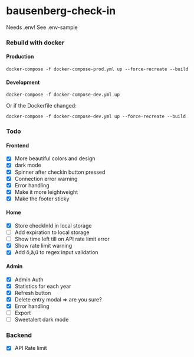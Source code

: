 # bausenberg-check-in

Needs .env! See .env-sample

### Rebuild with docker

#### Production

```
docker-compose -f docker-compose-prod.yml up --force-recreate --build
```

#### Development

```
docker-compose -f docker-compose-dev.yml up
```

Or if the Dockerfile changed:

```
docker-compose -f docker-compose-dev.yml up --force-recreate --build
```

### Todo

#### Frontend

- [x] More beautiful colors and design
- [x] dark mode
- [x] Spinner after checkin button pressed
- [x] Connection error warning
- [x] Error handling
- [x] Make it more leightweight
- [x] Make the footer sticky

#### Home

- [x] Store checkInId in local storage
- [ ] Add expiration to local storage
- [ ] Show time left till on API rate limit error
- [x] Show rate limit warning
- [x] Add ö,ä,ü to regex input validation

#### Admin

- [x] Admin Auth
- [x] Statistics for each year
- [x] Refresh button
- [x] Delete entry modal => are you sure?
- [x] Error handling
- [ ] Export
- [ ] Sweetalert dark mode

### Backend

- [x] API Rate limit
